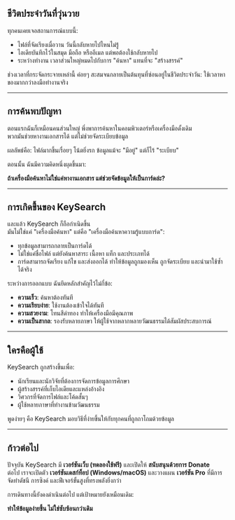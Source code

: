 ## ชีวิตประจำวันที่วุ่นวาย

ทุกคนเคยเจอสถานการณ์แบบนี้:
- ไฟล์ที่จัดเรียงเมื่อวาน วันนี้กลับหายไปไหนไม่รู้  
- ไอเดียบันทึกไว้ในสมุด มือถือ หรืออีเมล แต่พอต้องใช้กลับหายไป  
- ระหว่างทำงาน เวลาส่วนใหญ่หมดไปกับการ "ค้นหา" แทนที่จะ "สร้างสรรค์"  

ช่วงเวลาที่กระจัดกระจายเหล่านี้ ค่อยๆ สะสมจนกลายเป็นต้นทุนที่ซ่อนอยู่ในชีวิตประจำวัน: ใช้เวลาหาของมากกว่าลงมือทำงานจริง

---

## การค้นพบปัญหา

ตอนแรกฉันก็เหมือนคนส่วนใหญ่ พึ่งพาการค้นหาในคอมพิวเตอร์หรือเครื่องมือดั้งเดิม  
พวกมันช่วยหางานเอกสารได้ แต่ไม่ช่วยจัดระเบียบข้อมูล  

ผลลัพธ์คือ: ไฟล์มากขึ้นเรื่อยๆ โน้ตยิ่งรก ข้อมูลแม้จะ "มีอยู่" แต่ก็ไร้ "ระเบียบ"  

ตอนนั้น ฉันมีความคิดหนึ่งผุดขึ้นมา:

**ถ้าเครื่องมือค้นหาไม่ใช่แค่หางานเอกสาร แต่ช่วยจัดข้อมูลให้เป็นการ์ดล่ะ?**

---

## การเกิดขึ้นของ KeySearch

และแล้ว KeySearch ก็ถือกำเนิดขึ้น  
มันไม่ใช่แค่ "เครื่องมือค้นหา" แต่คือ "เครื่องมือค้นหาความรู้แบบการ์ด":

- ทุกข้อมูลสามารถกลายเป็นการ์ดได้  
- ไม่ใช่แค่ชื่อไฟล์ แต่ยังค้นหาสาระ เนื้อหา แท็ก และประเภทได้  
- การ์ดสามารถจัดเรียง แก้ไข และส่งออกได้ ทำให้ข้อมูลถูกมองเห็น ถูกจัดระเบียบ และนำมาใช้ซ้ำได้จริง  

ระหว่างการออกแบบ ฉันยึดหลักสำคัญไว้ไม่กี่ข้อ:
- **ความเร็ว**: ค้นหาต้องทันที  
- **ความเรียบง่าย**: ใช้งานต้องเข้าใจได้ทันที  
- **ความสวยงาม**: โทนสีดำทอง ทำให้เครื่องมือมีคุณภาพ  
- **ความเป็นสากล**: รองรับหลายภาษา ให้ผู้ใช้จากหลากหลายวัฒนธรรมได้สัมผัสประสบการณ์  

---

## ใครคือผู้ใช้

KeySearch ถูกสร้างขึ้นเพื่อ:
- นักเรียนและนักวิจัยที่ต้องการจัดการข้อมูลการศึกษา  
- ผู้สร้างสรรค์ที่เก็บไอเดียและแหล่งอ้างอิง  
- วิศวกรที่จัดการไฟล์และโค้ดสั้นๆ  
- ผู้ใช้หลายภาษาที่ทำงานข้ามวัฒนธรรม  

พูดง่ายๆ คือ KeySearch มอบวิธีที่ง่ายขึ้นให้กับทุกคนที่ถูกถาโถมด้วยข้อมูล

---

## ก้าวต่อไป

ปัจจุบัน KeySearch มี **เวอร์ชันเว็บ (ทดลองใช้ฟรี)** และเปิดให้ **สนับสนุนด้วยการ Donate**  
ต่อไป เราจะเปิดตัว **เวอร์ชันเดสก์ท็อป (Windows/macOS)** และวางแผน **เวอร์ชัน Pro** ที่มีการจัดทำดัชนี การซิงค์ และฟีเจอร์ขั้นสูงที่ทรงพลังยิ่งกว่า  

การเดินทางนี้ยังคงดำเนินต่อไป แต่เป้าหมายยังเหมือนเดิม:

**ทำให้ข้อมูลง่ายขึ้น ไม่ใช่ซับซ้อนกว่าเดิม**